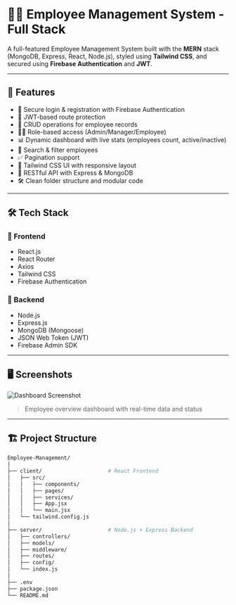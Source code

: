 # 👩‍💼 Employee Management System - Full Stack

A full-featured Employee Management System built with the **MERN** stack (MongoDB, Express, React, Node.js), styled using **Tailwind CSS**, and secured using **Firebase Authentication** and **JWT**.

---

## 🚀 Features

- 🔐 Secure login & registration with Firebase Authentication
- 🧾 JWT-based route protection
- 📄 CRUD operations for employee records
- 🧑‍💼 Role-based access (Admin/Manager/Employee)
- 📊 Dynamic dashboard with live stats (employees count, active/inactive)
- 🔎 Search & filter employees
- ✅ Pagination support
- 🎨 Tailwind CSS UI with responsive layout
- 📂 RESTful API with Express & MongoDB
- 🛠️ Clean folder structure and modular code

---

## 🛠️ Tech Stack

### 🔹 Frontend

- React.js
- React Router
- Axios
- Tailwind CSS
- Firebase Authentication

### 🔹 Backend

- Node.js
- Express.js
- MongoDB (Mongoose)
- JSON Web Token (JWT)
- Firebase Admin SDK

---

## 🖥️ Screenshots

![Dashboard Screenshot](./screenshots/dashboard.png)
> Employee overview dashboard with real-time data and status

---

## 🏗️ Project Structure

```bash
Employee-Management/
│
├── client/                     # React Frontend
│   ├── src/
│   │   ├── components/
│   │   ├── pages/
│   │   ├── services/
│   │   ├── App.jsx
│   │   └── main.jsx
│   └── tailwind.config.js
│
├── server/                     # Node.js + Express Backend
│   ├── controllers/
│   ├── models/
│   ├── middleware/
│   ├── routes/
│   ├── config/
│   └── index.js
│
├── .env
├── package.json
└── README.md
